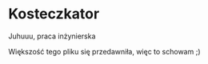 # Kosteczkator
Juhuuu, 
praca inżynierska






Większość tego pliku się przedawniła, więc to schowam ;)
